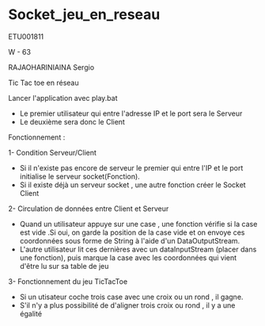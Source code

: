 # Socket_jeu_en_reseau
ETU001811

W - 63

RAJAOHARINIAINA Sergio

Tic Tac toe en réseau

Lancer l'application avec play.bat
  - Le premier utilisateur qui entre l'adresse IP et le port sera le Serveur
  - Le deuxième sera donc le Client

Fonctionnement : 
 
 1-  Condition Serveur/Client
  - Si il n'existe pas encore de serveur le premier qui entre l'IP et le port initialise le serveur socket(Fonction).
  - Si il existe déjà un serveur socket , une autre fonction créer le Socket Client
 
 2- Circulation de données entre Client et Serveur
  - Quand un utilisateur appuye sur une case , une fonction vérifie si la case est vide .Si oui, on garde la position de la case vide et on envoye ces coordonnées sous forme de String à l'aide d'un DataOutputStream.
  - L'autre utilisateur lit ces dernières avec un dataInputStream (placer dans une fonction), puis marque la case avec les coordonnées qui vient d'être lu sur sa table de jeu

3- Fonctionnement du jeu TicTacToe
  - Si un utisateur coche trois case avec une croix ou un rond , il gagne.
  - S'il n'y a plus possibilité de d'aligner trois croix ou rond , il y a une égalité
  
